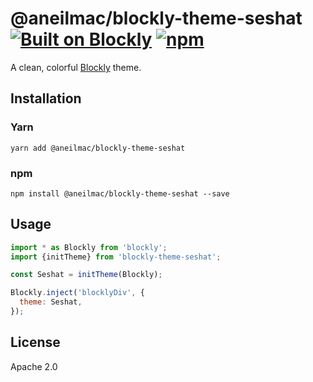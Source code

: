 # @aneilmac/blockly-theme-seshat [![Built on Blockly](https://tinyurl.com/built-on-blockly)](https://github.com/google/blockly) [![npm](https://img.shields.io/npm/v/@aneilmac/blockly-theme-seshat)](https://www.npmjs.com/package/@aneilmac/blockly-theme-seshat)

A  clean, colorful [Blockly](https://www.npmjs.com/package/blockly) theme.

## Installation

### Yarn
```
yarn add @aneilmac/blockly-theme-seshat
```

### npm
```
npm install @aneilmac/blockly-theme-seshat --save
```

## Usage

```js
import * as Blockly from 'blockly';
import {initTheme} from 'blockly-theme-seshat';

const Seshat = initTheme(Blockly);

Blockly.inject('blocklyDiv', {
  theme: Seshat,
});

```

## License
Apache 2.0
